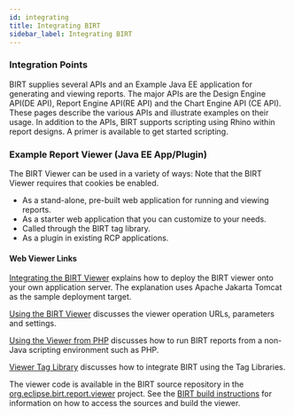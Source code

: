 ```yaml
---
id: integrating
title: Integrating BIRT
sidebar_label: Integrating BIRT
---
```


### Integration Points
BIRT supplies several APIs and an Example Java EE application for generating and viewing reports. The major APIs are the Design Engine API(DE API), Report Engine API(RE API) and the Chart Engine API (CE API). These pages describe the various APIs and illustrate examples on their usage. In addition to the APIs, BIRT supports scripting using Rhino within report designs. A primer is available to get started scripting.

### Example Report Viewer (Java EE App/Plugin)
The BIRT Viewer can be used in a variety of ways:
Note that the BIRT Viewer requires that cookies be enabled.

* As a stand-alone, pre-built web application for running and viewing reports.
* As a starter web application that you can customize to your needs.
* Called through the BIRT tag library.
* As a plugin in existing RCP applications.

#### Web Viewer Links
[Integrating the BIRT Viewer](viewer-setup.md) explains how to deploy the BIRT viewer onto your own application server. The explanation uses Apache Jakarta Tomcat as the sample deployment target.

[Using the BIRT Viewer](viewer-usage.md) discusses the viewer operation URLs, parameters and settings.

[Using the Viewer from PHP](viewer-php.md) discusses how to run BIRT reports from a non-Java scripting environment such as PHP.

[Viewer Tag Library](viewer-usage.md) discusses how to integrate BIRT using the Tag Libraries.

The viewer code is available in the BIRT source repository in the [org.eclipse.birt.report.viewer](https://github.com/eclipse/birt/tree/master/viewer/org.eclipse.birt.report.viewer) project. See the [BIRT build instructions](https://github.com/eclipse/birt/blob/master/README.md) for information on how to access the sources and build the viewer.
